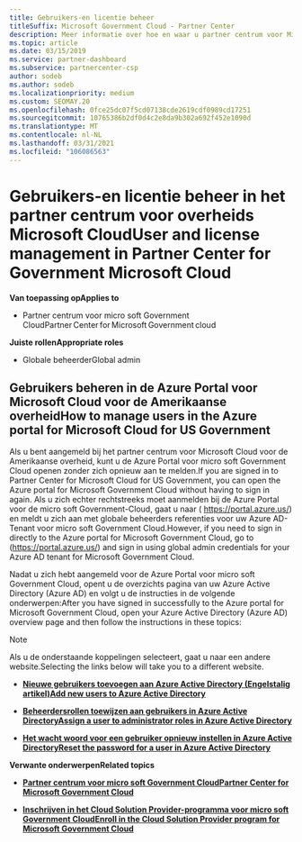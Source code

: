 ```yaml
---
title: Gebruikers-en licentie beheer
titleSuffix: Microsoft Government Cloud - Partner Center
description: Meer informatie over hoe en waar u partner centrum voor Microsoft Cloud kunt beheren voor Amerikaanse overheids partners, klanten en licenties, evenals het opnieuw instellen van wacht woorden.
ms.topic: article
ms.date: 03/15/2019
ms.service: partner-dashboard
ms.subservice: partnercenter-csp
author: sodeb
ms.author: sodeb
ms.localizationpriority: medium
ms.custom: SEOMAY.20
ms.openlocfilehash: 0fce25dc07f5cd07138cde2619cdf0989cd17251
ms.sourcegitcommit: 10765386b2df0d4c2e8da9b302a692f452e1090d
ms.translationtype: MT
ms.contentlocale: nl-NL
ms.lasthandoff: 03/31/2021
ms.locfileid: "106086563"
---
```

# <a name="user-and-license-management-in-partner-center-for-government-microsoft-cloud"></a><span data-ttu-id="81ddf-103">Gebruikers-en licentie beheer in het partner centrum voor overheids Microsoft Cloud</span><span class="sxs-lookup"><span data-stu-id="81ddf-103">User and license management in Partner Center for Government Microsoft Cloud</span></span>

<span data-ttu-id="81ddf-104">**Van toepassing op**</span><span class="sxs-lookup"><span data-stu-id="81ddf-104">**Applies to**</span></span>

- <span data-ttu-id="81ddf-105">Partner centrum voor micro soft Government Cloud</span><span class="sxs-lookup"><span data-stu-id="81ddf-105">Partner Center for Microsoft Government cloud</span></span>

<span data-ttu-id="81ddf-106">**Juiste rollen**</span><span class="sxs-lookup"><span data-stu-id="81ddf-106">**Appropriate roles**</span></span>

- <span data-ttu-id="81ddf-107">Globale beheerder</span><span class="sxs-lookup"><span data-stu-id="81ddf-107">Global admin</span></span>

## <a name="how-to-manage-users-in-the-azure-portal-for-microsoft-cloud-for-us-government"></a><span data-ttu-id="81ddf-108">Gebruikers beheren in de Azure Portal voor Microsoft Cloud voor de Amerikaanse overheid</span><span class="sxs-lookup"><span data-stu-id="81ddf-108">How to manage users in the Azure portal for Microsoft Cloud for US Government</span></span>

<span data-ttu-id="81ddf-109">Als u bent aangemeld bij het partner centrum voor Microsoft Cloud voor de Amerikaanse overheid, kunt u de Azure Portal voor micro soft Government Cloud openen zonder zich opnieuw aan te melden.</span><span class="sxs-lookup"><span data-stu-id="81ddf-109">If you are signed in to Partner Center for Microsoft Cloud for US Government, you can open the Azure portal for Microsoft Government Cloud without having to sign in again.</span></span> <span data-ttu-id="81ddf-110">Als u zich echter rechtstreeks moet aanmelden bij de Azure Portal voor de micro soft Government-Cloud, gaat u naar ( https://portal.azure.us/) en meldt u zich aan met globale beheerders referenties voor uw Azure AD-Tenant voor micro soft Government Cloud.</span><span class="sxs-lookup"><span data-stu-id="81ddf-110">However, if you need to sign in directly to the Azure portal for Microsoft Government Cloud, go to (https://portal.azure.us/) and sign in using global admin credentials for your Azure AD tenant for Microsoft Government Cloud.</span></span>

<span data-ttu-id="81ddf-111">Nadat u zich hebt aangemeld voor de Azure Portal voor micro soft Government Cloud, opent u de overzichts pagina van uw Azure Active Directory (Azure AD) en volgt u de instructies in de volgende onderwerpen:</span><span class="sxs-lookup"><span data-stu-id="81ddf-111">After you have signed in successfully to the Azure portal for Microsoft Government Cloud, open your Azure Active Directory (Azure AD) overview page and then follow the instructions in these topics:</span></span>

> [!NOTE]  
> <span data-ttu-id="81ddf-112">Als u de onderstaande koppelingen selecteert, gaat u naar een andere website.</span><span class="sxs-lookup"><span data-stu-id="81ddf-112">Selecting the links below will take you to a different website.</span></span> 

-  [<span data-ttu-id="81ddf-113">**Nieuwe gebruikers toevoegen aan Azure Active Directory (Engelstalig artikel)**</span><span class="sxs-lookup"><span data-stu-id="81ddf-113">**Add new users to Azure Active Directory**</span></span>](/azure/active-directory/active-directory-users-create-azure-portal)

-  [<span data-ttu-id="81ddf-114">**Beheerdersrollen toewijzen aan gebruikers in Azure Active Directory**</span><span class="sxs-lookup"><span data-stu-id="81ddf-114">**Assign a user to administrator roles in Azure Active Directory**</span></span>](/azure/active-directory/active-directory-users-assign-role-azure-portal)

-  [<span data-ttu-id="81ddf-115">**Het wacht woord voor een gebruiker opnieuw instellen in Azure Active Directory**</span><span class="sxs-lookup"><span data-stu-id="81ddf-115">**Reset the password for a user in Azure Active Directory**</span></span>](/azure/active-directory/active-directory-users-reset-password-azure-portal)

<span data-ttu-id="81ddf-116">**Verwante onderwerpen**</span><span class="sxs-lookup"><span data-stu-id="81ddf-116">**Related topics**</span></span>

-  [<span data-ttu-id="81ddf-117">**Partner centrum voor micro soft Government Cloud**</span><span class="sxs-lookup"><span data-stu-id="81ddf-117">**Partner Center for Microsoft Government Cloud**</span></span>](partner-center-for-microsoft-us-govt-cloud.md)

-  [<span data-ttu-id="81ddf-118">**Inschrijven in het Cloud Solution Provider-programma voor micro soft Government Cloud**</span><span class="sxs-lookup"><span data-stu-id="81ddf-118">**Enroll in the Cloud Solution Provider program for Microsoft Government Cloud**</span></span>](enroll-in-csp-for-microsoft-us-govt-cloud.md)